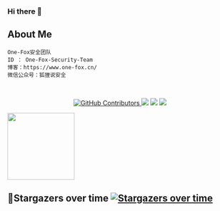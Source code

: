 ### Hi there 👋
## About Me
```
One-Fox安全团队
ID ： One-Fox-Security-Team
博客：https://www.one-fox.cn/
微信公众号：狐狸说安全
```
<br/>
  <p align="center">
    <a href="https://www.one-fox.cn/">
      <img alt="GitHub Contributors" src="https://img.shields.io/badge/%E5%AE%89%E5%85%A8%E5%9B%A2%E9%98%9F-One--fox-pink" />
    </a>
    <img src="https://img.shields.io/badge/%E5%BE%AE%E4%BF%A1%E5%85%AC%E4%BC%97%E5%8F%B7-%E7%8B%90%E7%8B%B8%E8%AF%B4%E5%AE%89%E5%85%A8-green">
    <img src="https://badgen.net/github/stars/One-Fox-Security-Team/One-Fox-T00ls/?icon=github&color=black">
    <a href="https://github.com/One-Fox-Security-Team/One-Fox-T00ls/issues"><img src="https://badgen.net/github/issues/One-Fox-Security-Team/One-Fox-T00ls"></a>
</p>

<a href="https://github.com/One-Fox-Security-Team">
  <img height=150 align="center" src="https://github-readme-stats.vercel.app/api?username=One-Fox-Security-Team"/>
</a>

## :star2:Stargazers over time [![Stargazers over time](https://starchart.cc/One-Fox-Security-Team/One-Fox-T00ls.svg)](https://starchart.cc/One-Fox-Security-Team/One-Fox-T00ls)
